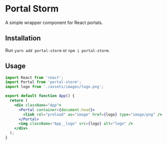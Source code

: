 # Portal Storm

A simple wrapper component for React portals.

## Installation

Run ```yarn add portal-storm``` or ```npm i portal-storm```.

## Usage

```jsx
import React from 'react';
import Portal from 'portal-storm';
import logo from './assets/images/logo.png';

export default function App() {
  return (
    <div className="App">
      <Portal container={document.head}>
        <link rel="preload" as="image" href={logo} type="image/png" />
      </Portal>
      <img className="App__logo" src={logo} alt="logo" />
    </div>
  );
}
```
